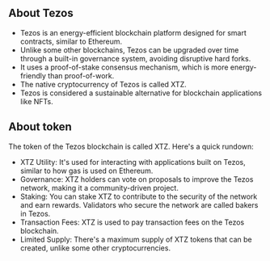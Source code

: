 ## About Tezos

- Tezos is an energy-efficient blockchain platform designed for smart contracts, similar to Ethereum.
- Unlike some other blockchains, Tezos can be upgraded over time through a built-in governance system, avoiding disruptive hard forks.
- It uses a proof-of-stake consensus mechanism, which is more energy-friendly than proof-of-work.
- The native cryptocurrency of Tezos is called XTZ.
- Tezos is considered a sustainable alternative for blockchain applications like NFTs.

## About token

The token of the Tezos blockchain is called XTZ. Here's a quick rundown:

- XTZ Utility: It's used for interacting with applications built on Tezos, similar to how gas is used on Ethereum.
- Governance: XTZ holders can vote on proposals to improve the Tezos network, making it a community-driven project.
- Staking: You can stake XTZ to contribute to the security of the network and earn rewards. Validators who secure the network are called bakers in Tezos.
- Transaction Fees: XTZ is used to pay transaction fees on the Tezos blockchain.
- Limited Supply: There's a maximum supply of XTZ tokens that can be created, unlike some other cryptocurrencies.
